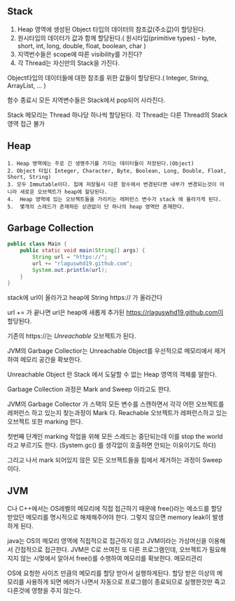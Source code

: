 ## Stack

1. Heap 영역에 생성된 Object 타입의 데이터의 참조값(주소값)이 할당된다.
2. 원시타입의 데이터가 값과 함께 할당된다.( 원시타입(primitive types) - byte, short, int, long, double, float, boolean, char )
3. 지역번수들은 scope에 따른 visibility를 가진다?
4. 각 Thread는 자신만의 Stack을 가진다.



Object타입의 데이터들에 대한 참조를 위한 값들이 할당된다.( Integer, String, ArrayList, ... )

함수 종료시 모든 지역변수들은 Stack에서 pop되어 사라진다.

Stack 메모리는 Thread 하나당 하나씩 할당된다. 각 Thread는 다른 Thread의 Stack영역 접근 불가



## Heap

	1. Heap 영역에는 주로 긴 생명주기를 가지는 데이터들이 저장된다.(Object)
 	2. Object 타입( Integer, Character, Byte, Boolean, Long, Double, Float, Short, String)
 	3. 모두 Immutable이다. 힙에 저장될시 다른 함수에서 변경된다면 내부가 변경되는것이 아니라 새로운 오브젝트가 heap에 할당된다.
 	4.  Heap 영역에 있는 오브젝트들을 가리키는 레퍼런스 변수가 stack 에 올라가게 된다. 
 	5.  몇개의 스레드가 존재하든 상관없이 단 하나의 heap 영역만 존재한다. 



## Garbage Collection

```java
public class Main {
    public static void main(String[] args) {
        String url = "https://";
        url += "rlaguswhd19.github.com";
        System.out.println(url);
    }
}
```



stack에 url이 올라가고 heap에 String https:// 가 올라간다

url += 가 끝나면 url은 heap에 새롭게 추가된 https://rlaguswhd19.github.com이 할당된다.

기존의 https://는 *Unreachable* 오브젝트가 된다.

JVM의 Garbage Collectior는 Unreachable Object를 우선적으로 메모리에서 제거하여 메모리 공간을 확보한다. 



 Unreachable Object 란 Stack 에서 도달할 수 없는 Heap 영역의 객체를 말한다.



Garbage Collection 과정은 Mark and Sweep 이라고도 한다. 

JVM의 Garbage Collector 가 스택의 모든 변수를 스캔하면서 각각 어떤 오브젝트를 레퍼런스 하고 있는지 찾는과정이 Mark 다. Reachable 오브젝트가 레퍼런스하고 있는 오브젝트 또한 marking 한다. 

첫번째 단계인 marking 작업을 위해 모든 스레드는 중단되는데 이를 stop the world 라고 부르기도 한다. (System.gc() 를 생각없이 호출하면 안되는 이유이기도 하다)

그리고 나서 mark 되어있지 않은 모든 오브젝트들을 힙에서 제거하는 과정이 Sweep 이다.



## JVM

C나 C++에서는 OS레벨의 메모리에 직접 접근하기 때문에 free()라는 메소드를 할당받았던 메모리를 명시적으로 해제해주어야 한다. 그렇지 않으면 memory leak이 발생하게 된다.

java는 OS의 메모리 영역에 직접적으로 접근하지 않고 JVM이라는 가상머신을 이용해서 간접적으로 접근한다. JVM은 C로 쓰여진 또 다른 프로그램인데, 오브젝트가 필요해지지 않는 시멎에서 알아서 free()를 수행하여 메모리를 확보한다. 메모리관리



OS에 요청한 사이즈 만큼의 메모리를 할당 받아서 실행하게된다. 할당 받은 이상의 메모리를 사용하게 되면 에러가 나면서 자동으로 프로그램이 종료되므로 실행한것만 죽고 다른것에 영향을 주지 않는다.